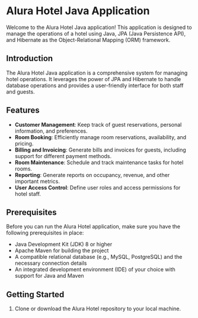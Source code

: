 # Alura Hotel Java Application

Welcome to the Alura Hotel Java application! This application is designed to manage the operations of a hotel using Java, JPA (Java Persistence API), and Hibernate as the Object-Relational Mapping (ORM) framework.

## Introduction

The Alura Hotel Java application is a comprehensive system for managing hotel operations. It leverages the power of JPA and Hibernate to handle database operations and provides a user-friendly interface for both staff and guests.

## Features

- **Customer Management**: Keep track of guest reservations, personal information, and preferences.
- **Room Booking**: Efficiently manage room reservations, availability, and pricing.
- **Billing and Invoicing**: Generate bills and invoices for guests, including support for different payment methods.
- **Room Maintenance**: Schedule and track maintenance tasks for hotel rooms.
- **Reporting**: Generate reports on occupancy, revenue, and other important metrics.
- **User Access Control**: Define user roles and access permissions for hotel staff.

## Prerequisites

Before you can run the Alura Hotel application, make sure you have the following prerequisites in place:

- Java Development Kit (JDK) 8 or higher
- Apache Maven for building the project
- A compatible relational database (e.g., MySQL, PostgreSQL) and the necessary connection details
- An integrated development environment (IDE) of your choice with support for Java and Maven

## Getting Started

1. Clone or download the Alura Hotel repository to your local machine.

